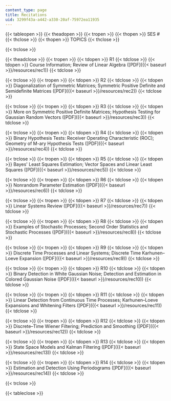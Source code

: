```yaml
---
content_type: page
title: Recitations
uid: 3299f43a-a442-a330-20af-75972ea11935
---
```


{{< tableopen >}}
{{< theadopen >}}
{{< tropen >}}
{{< thopen >}}
SES #
{{< thclose >}}
{{< thopen >}}
TOPICS
{{< thclose >}}

{{< trclose >}}

{{< theadclose >}}
{{< tropen >}}
{{< tdopen >}}
R1
{{< tdclose >}}
{{< tdopen >}}
Course Information; Review of Linear Algebra ([PDF]({{< baseurl >}}/resources/rec1))
{{< tdclose >}}

{{< trclose >}}
{{< tropen >}}
{{< tdopen >}}
R2
{{< tdclose >}}
{{< tdopen >}}
Diagonalization of Symmetric Matrices; Symmetric Positive Definite and Semidefinite Matrices ([PDF]({{< baseurl >}}/resources/rec2))
{{< tdclose >}}

{{< trclose >}}
{{< tropen >}}
{{< tdopen >}}
R3
{{< tdclose >}}
{{< tdopen >}}
More on Symmetric Positive Definite Matrices; Hypothesis Testing for Gaussian Random Vectors ([PDF]({{< baseurl >}}/resources/rec3))
{{< tdclose >}}

{{< trclose >}}
{{< tropen >}}
{{< tdopen >}}
R4
{{< tdclose >}}
{{< tdopen >}}
Binary Hypothesis Tests: Receiver Operating Characteristic (ROC); Geometry of M-ary Hypothesis Tests ([PDF]({{< baseurl >}}/resources/rec4))
{{< tdclose >}}

{{< trclose >}}
{{< tropen >}}
{{< tdopen >}}
R5
{{< tdclose >}}
{{< tdopen >}}
Bayes' Least Squares Estimation; Vector Spaces and Linear Least Squares ([PDF]({{< baseurl >}}/resources/rec5))
{{< tdclose >}}

{{< trclose >}}
{{< tropen >}}
{{< tdopen >}}
R6
{{< tdclose >}}
{{< tdopen >}}
Nonrandom Parameter Estimation ([PDF]({{< baseurl >}}/resources/rec6))
{{< tdclose >}}

{{< trclose >}}
{{< tropen >}}
{{< tdopen >}}
R7
{{< tdclose >}}
{{< tdopen >}}
Linear Systems Review ([PDF]({{< baseurl >}}/resources/rec7))
{{< tdclose >}}

{{< trclose >}}
{{< tropen >}}
{{< tdopen >}}
R8
{{< tdclose >}}
{{< tdopen >}}
Examples of Stochastic Processes; Second Order Statistics and Stochastic Processes ([PDF]({{< baseurl >}}/resources/rec8))
{{< tdclose >}}

{{< trclose >}}
{{< tropen >}}
{{< tdopen >}}
R9
{{< tdclose >}}
{{< tdopen >}}
Discrete Time Processes and Linear Systems; Discrete Time Karhunen–Loeve Expansion ([PDF]({{< baseurl >}}/resources/rec9))
{{< tdclose >}}

{{< trclose >}}
{{< tropen >}}
{{< tdopen >}}
R10
{{< tdclose >}}
{{< tdopen >}}
Binary Detection in White Gaussian Noise; Detection and Estimation in Colored Gaussian Noise ([PDF]({{< baseurl >}}/resources/rec10))
{{< tdclose >}}

{{< trclose >}}
{{< tropen >}}
{{< tdopen >}}
R11
{{< tdclose >}}
{{< tdopen >}}
Linear Detection from Continuous Time Processes; Karhunen–Loeve Expansions and Whitening Filters ([PDF]({{< baseurl >}}/resources/rec11))
{{< tdclose >}}

{{< trclose >}}
{{< tropen >}}
{{< tdopen >}}
R12
{{< tdclose >}}
{{< tdopen >}}
Discrete–Time Wiener Filtering; Prediction and Smoothing ([PDF]({{< baseurl >}}/resources/rec12))
{{< tdclose >}}

{{< trclose >}}
{{< tropen >}}
{{< tdopen >}}
R13
{{< tdclose >}}
{{< tdopen >}}
State Space Models and Kalman Filtering ([PDF]({{< baseurl >}}/resources/rec13))
{{< tdclose >}}

{{< trclose >}}
{{< tropen >}}
{{< tdopen >}}
R14
{{< tdclose >}}
{{< tdopen >}}
Estimation and Detection Using Periodograms ([PDF]({{< baseurl >}}/resources/rec14))
{{< tdclose >}}

{{< trclose >}}

{{< tableclose >}}